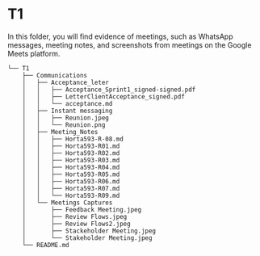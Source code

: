 # T1

In this folder, you will find evidence of meetings, such as WhatsApp messages, meeting notes, and screenshots from meetings on the Google Meets platform.

```
└── T1
    ├── Communications
    │   ├── Acceptance_leter
    │   │   ├── Acceptance_Sprint1_signed-signed.pdf
    │   │   ├── LetterClientAcceptance_signed.pdf
    │   │   └── acceptance.md
    │   ├── Instant messaging
    │   │   ├── Reunion.jpeg
    │   │   └── Reunion.png
    │   ├── Meeting_Notes
    │   │   ├── Horta593-R-08.md
    │   │   ├── Horta593-R01.md
    │   │   ├── Horta593-R02.md
    │   │   ├── Horta593-R03.md
    │   │   ├── Horta593-R04.md
    │   │   ├── Horta593-R05.md
    │   │   ├── Horta593-R06.md
    │   │   ├── Horta593-R07.md
    │   │   └── Horta593-R09.md
    │   └── Meetings Captures
    │       ├── Feedback Meeting.jpeg
    │       ├── Review Flows.jpeg
    │       ├── Review Flows2.jpeg
    │       ├── Stackeholder Meeting.jpeg
    │       └── Stakeholder Meeting.jpeg
    └── README.md
```
